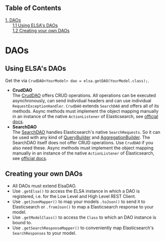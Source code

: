 ## Table of Contents
[1. DAOs](#daos)<br>
&nbsp;&nbsp;&nbsp;&nbsp;&nbsp;&nbsp;[1.1 Using ELSA's DAOs](#using-elsas-daos)<br>
&nbsp;&nbsp;&nbsp;&nbsp;&nbsp;&nbsp;[1.2 Creating your own DAOs](#creating-your-own-daos)<br>
# DAOs
## Using ELSA's DAOs

Get the via `CrudDAO<YourModel> dao = elsa.getDAO(YourModel.class);`. 


* **CrudDAO**<br>
The [CrudDAO](/src/main/java/dao/CrudDAO.java) offers CRUD operations. All operations can be executed asynchronously, can send individual headers and can use individual `RequestExceptionHandler`. `CrudDAO` extends `SearchDAO` and offers all of its methods. Async methods must implement the object mapping manually in an instance of the native `ActionListener` of Elasticsearch, see [official docs](https://www.elastic.co/guide/en/elasticsearch/client/java-rest/current/java-rest-high-supported-apis.html).
* **SearchDAO**<br>
The [SearchDAO](/src/main/java/dao/SearchDAO.java) handles Elasticsearch's native `SearchRequests`. So it can be used with any kind of [QueryBuilder](https://www.elastic.co/guide/en/elasticsearch/client/java-rest/current/java-rest-high-query-builders.html) and [AggregationBuilder](https://www.elastic.co/guide/en/elasticsearch/client/java-rest/current/java-rest-high-aggregation-builders.html). The SearchDAO itself does not offer CRUD operations. Use `CrudDAO` if you also need these. Async methods must implement the object mapping manually in an instance of the native `ActionListener` of Elasticsearch, see [official docs](https://www.elastic.co/guide/en/elasticsearch/client/java-rest/current/java-rest-high-supported-apis.html).


## Creating your own DAOs

* All DAOs must extend ElsaDAO.
* Use `.getElsa()` to access the ELSA instance in which a DAO is registered, i.e. for the Low Level and High Level REST Client.
* Use `.getJsonMapper()` to map your models `.toJson()` to send it to Elasticsearch or `.fromJson()` to map a Elasticsearch response to your model.
* Use `.getModelClass()` to access the `Class` to which an DAO instance is bound to.
* Use `.getSearchResponseMapper()` to conveniently map Elasticsearch's `SearchResponses` to your model.


